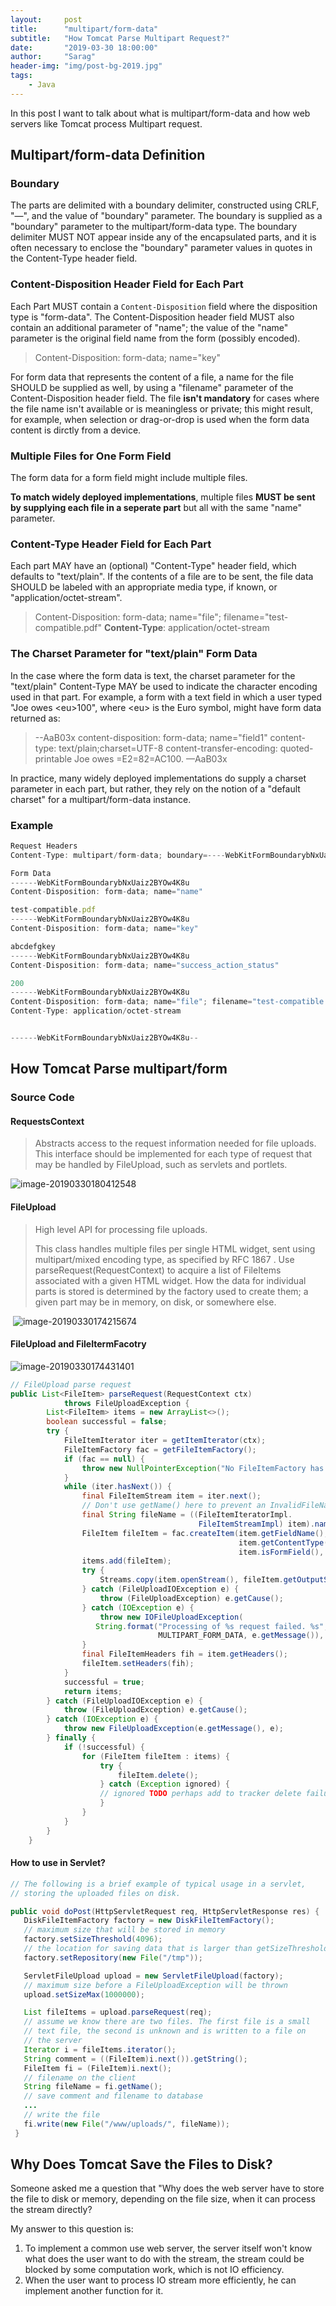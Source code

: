 ```yaml
---
layout:     post
title:      "multipart/form-data"
subtitle:   "How Tomcat Parse Multipart Request?"
date:       "2019-03-30 18:00:00"
author:     "Sarag"
header-img: "img/post-bg-2019.jpg"
tags:
    - Java
---
```




In this post I want to talk about what is multipart/form-data and how web servers like Tomcat process Multipart request.

## Multipart/form-data Definition

### Boundary

The parts are delimited with a boundary delimiter, constructed using CRLF, "—", and the value of "boundary" parameter. The boundary is supplied as a "boundary" parameter to the multipart/form-data type. The boundary delimiter MUST NOT appear inside any of the encapsulated parts, and it is often necessary to enclose the "boundary" parameter values in quotes in the Content-Type header field.



### Content-Disposition Header Field for Each Part

Each Part MUST contain a `Content-Disposition` field where the disposition type is "form-data". The Content-Disposition header field MUST also contain an additional parameter of "name"; the value of the "name" parameter is the original field name from the form (possibly encoded). 

> Content-Disposition: form-data; name="key"

For form data that represents the content of a file, a name for the file SHOULD be supplied as well, by using a "filename" parameter of the Content-Disposition header field. The file **isn't mandatory** for cases where the file name isn't available or is meaningless or private; this might result, for example, when selection or drag-or-drop is used when the form data content is dirctly from a device.



### Multiple Files for One Form Field

The form data for a form field might include multiple files.

**To match widely deployed implementations**, multiple files **MUST be sent by supplying each file in a seperate part** but all with the same "name" parameter.



### Content-Type Header Field for Each Part

Each part MAY have an (optional) "Content-Type" header field, which defaults to "text/plain". If the contents of a file are to be sent, the file data SHOULD be labeled with an appropriate media type, if known, or "application/octet-stream".

> Content-Disposition: form-data; name="file"; filename="test-compatible.pdf"
> **Content-Type**: application/octet-stream



### The Charset Parameter for "text/plain" Form Data

In the case where the form data is text, the charset parameter for the "text/plain" Content-Type MAY be used to indicate the character encoding used in that part. For example, a form with a text field in which a user typed "Joe owes \<eu\>100", where \<eu> is the Euro symbol, might have form data returned as:

> --AaB03x
> content-disposition: form-data; name="field1"
> content-type: text/plain;charset=UTF-8
> content-transfer-encoding: quoted-printable
> Joe owes =E2=82=AC100.
> —AaB03x

In practice, many widely deployed implementations do supply a charset parameter in each part, but rather, they rely on the notion of a "default charset" for a multipart/form-data instance.

### Example

```js
Request Headers
Content-Type: multipart/form-data; boundary=----WebKitFormBoundarybNxUaiz2BYOw4K8u

Form Data
------WebKitFormBoundarybNxUaiz2BYOw4K8u
Content-Disposition: form-data; name="name"

test-compatible.pdf
------WebKitFormBoundarybNxUaiz2BYOw4K8u
Content-Disposition: form-data; name="key"

abcdefgkey
------WebKitFormBoundarybNxUaiz2BYOw4K8u
Content-Disposition: form-data; name="success_action_status"

200
------WebKitFormBoundarybNxUaiz2BYOw4K8u
Content-Disposition: form-data; name="file"; filename="test-compatible.pdf"
Content-Type: application/octet-stream


------WebKitFormBoundarybNxUaiz2BYOw4K8u--
```



## How Tomcat Parse multipart/form

### Source Code

#### RequestsContext

> Abstracts access to the request information needed for file uploads. This interface should be implemented for each type of request that may be handled by FileUpload, such as servlets and portlets.

![image-20190330180412548](/img/in-post/multipartform/requests_context.png)



#### FileUpload

> High level API for processing file uploads.
>
> This class handles multiple files per single HTML widget, sent using multipart/mixed encoding type, as specified by RFC 1867 . Use parseRequest(RequestContext) to acquire a list of FileItems associated with a given HTML widget.
> How the data for individual parts is stored is determined by the factory used to create them; a given part may be in memory, on disk, or somewhere else.              

​                           ![image-20190330174215674](/img/in-post/multipartform/FileUploadBase.png)   



#### FileUpload and FileItermFacotry

![image-20190330174431401](/img/in-post/multipartform/fileupload_2.png)

```java
// FileUpload parse request
public List<FileItem> parseRequest(RequestContext ctx)
            throws FileUploadException {
        List<FileItem> items = new ArrayList<>();
        boolean successful = false;
        try {
            FileItemIterator iter = getItemIterator(ctx);
            FileItemFactory fac = getFileItemFactory();
            if (fac == null) {
                throw new NullPointerException("No FileItemFactory has been set.");
            }
            while (iter.hasNext()) {
                final FileItemStream item = iter.next();
                // Don't use getName() here to prevent an InvalidFileNameException.
                final String fileName = ((FileItemIteratorImpl.
                                          FileItemStreamImpl) item).name;
                FileItem fileItem = fac.createItem(item.getFieldName(),
                                                   item.getContentType(), 		
                                                   item.isFormField(), fileName);
                items.add(fileItem);
                try {
                    Streams.copy(item.openStream(), fileItem.getOutputStream(), true);
                } catch (FileUploadIOException e) {
                    throw (FileUploadException) e.getCause();
                } catch (IOException e) {
                    throw new IOFileUploadException(
                   String.format("Processing of %s request failed. %s",
                                 MULTIPART_FORM_DATA, e.getMessage()), e);
                }
                final FileItemHeaders fih = item.getHeaders();
                fileItem.setHeaders(fih);
            }
            successful = true;
            return items;
        } catch (FileUploadIOException e) {
            throw (FileUploadException) e.getCause();
        } catch (IOException e) {
            throw new FileUploadException(e.getMessage(), e);
        } finally {
            if (!successful) {
                for (FileItem fileItem : items) {
                    try {
                        fileItem.delete();
                    } catch (Exception ignored) {
                    // ignored TODO perhaps add to tracker delete failure list somehow?
                    }
                }
            }
        }
    }
```



#### How to use in Servlet?

```java
// The following is a brief example of typical usage in a servlet,
// storing the uploaded files on disk.

public void doPost(HttpServletRequest req, HttpServletResponse res) {
   DiskFileItemFactory factory = new DiskFileItemFactory();
   // maximum size that will be stored in memory
   factory.setSizeThreshold(4096);
   // the location for saving data that is larger than getSizeThreshold()
   factory.setRepository(new File("/tmp"));

   ServletFileUpload upload = new ServletFileUpload(factory);
   // maximum size before a FileUploadException will be thrown
   upload.setSizeMax(1000000);

   List fileItems = upload.parseRequest(req);
   // assume we know there are two files. The first file is a small
   // text file, the second is unknown and is written to a file on
   // the server
   Iterator i = fileItems.iterator();
   String comment = ((FileItem)i.next()).getString();
   FileItem fi = (FileItem)i.next();
   // filename on the client
   String fileName = fi.getName();
   // save comment and filename to database
   ...
   // write the file
   fi.write(new File("/www/uploads/", fileName));
 }
```



## Why Does Tomcat Save the Files to Disk? 

Someone asked me a question that "Why does the web server have to store the file to disk or memory,  depending on the file size, when it can process the stream directly?

My answer to this question is: 

1. To implement a common use web server, the server itself won't know what does the user want to do with the stream, the stream could be blocked by some computation work, which is not IO efficiency.
2. When the user want to process IO stream more efficiently, he can implement another function for it.